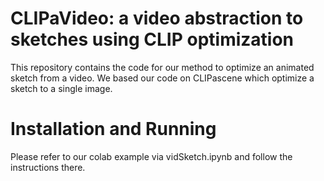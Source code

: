 # CLIPaVideo: a video abstraction to sketches using CLIP optimization
This repository contains the code for our method to optimize an animated sketch from a video.
We based our code on CLIPascene which optimize a sketch to a single image.

# Installation and Running
Please refer to our colab example via vidSketch.ipynb and follow the instructions there.